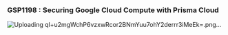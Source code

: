 ### GSP1198 :  Securing Google Cloud Compute with Prisma Cloud 

![Uploading ql+u2mgWchP6vzxwRcor2BNmYuu7ohY2derrr3iMeEk=.png…]()



